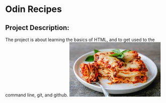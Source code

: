 # Odin Recipes
## Project Description:

The project is about learning the basics of HTML, and to get used to the command line, git, and github.
![Alt text](images/lasagna.jpeg)